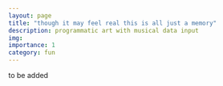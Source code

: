 ```yaml
---
layout: page
title: "though it may feel real this is all just a memory"
description: programmatic art with musical data input
img: 
importance: 1
category: fun
---
```


to be added